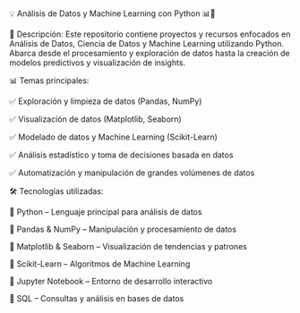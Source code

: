 💡 Análisis de Datos y Machine Learning con Python 📊🚀

📌 Descripción:
Este repositorio contiene proyectos y recursos enfocados en Análisis de Datos, Ciencia de Datos y Machine Learning utilizando Python. Abarca desde el procesamiento y exploración de datos hasta la creación de modelos predictivos y visualización de insights.

📊 Temas principales:

✅ Exploración y limpieza de datos (Pandas, NumPy)

✅ Visualización de datos (Matplotlib, Seaborn)

✅ Modelado de datos y Machine Learning (Scikit-Learn)

✅ Análisis estadístico y toma de decisiones basada en datos

✅ Automatización y manipulación de grandes volúmenes de datos


🛠 Tecnologías utilizadas:

🔹 Python – Lenguaje principal para análisis de datos

🔹 Pandas & NumPy – Manipulación y procesamiento de datos

🔹 Matplotlib & Seaborn – Visualización de tendencias y patrones

🔹 Scikit-Learn – Algoritmos de Machine Learning

🔹 Jupyter Notebook – Entorno de desarrollo interactivo

🔹 SQL – Consultas y análisis en bases de datos
